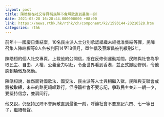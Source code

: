 ```yaml
---
layout: post
title: 陳皓桓在社交專頁稱民陣不會解散直到最後一刻
date: 2021-05-28 16:28:44.000000000 +08:00
link: https://news.rthk.hk/rthk/ch/component/k2/1593144-20210528.htm
categories: rthk
---
```


前年十一國慶日集結案，10名民主派人士分別承認組織未經批准集結等罪，民陣召集人陳皓桓等8人各被判囚14至18個月，單仲偕及蔡耀昌被判緩刑2年。

陳皓桓的個人社交專頁，上載他的公開信，指在反修例運動期間，民陣與社會為爭取民主、自由、人權、公義全力以赴，令全世界看到香港，並正式撤回修例，令他感到驕傲及感動。

陳皓桓說，雖然面對國歌法、國安法、民主派等人士與相繼入獄，民陣與支聯會或將被取締，未來的路更崎嶇難行，但呼籲社會不要忘記，爭取民主並非一朝一夕，要堅持信念，並肩同行。

他又說，仍堅持民陣不會解散直到最後一刻，呼籲社會不要忘記六四、七一等日子，繼續發聲。

